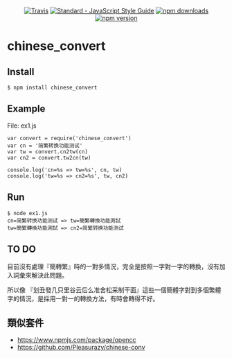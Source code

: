 <p align="center">
  <a href="https://travis-ci.org/ccckmit/chinese_convert"><img src="https://img.shields.io/travis/ccckmit/chinese_convert.svg" alt="Travis"></a>
  <a href="http://standardjs.com"><img src="https://img.shields.io/badge/code_style-standard-brightgreen.svg" alt="Standard - JavaScript Style Guide"></a>
  <a href="https://www.npmjs.com/package/chinese_convert"><img src="https://img.shields.io/npm/dm/chinese_convert.svg" alt="npm downloads"></a>
  <a href="https://www.npmjs.com/package/chinese_convert"><img src="https://img.shields.io/npm/v/chinese_convert.svg" alt="npm version"></a>
</p>

# chinese_convert

## Install

```
$ npm install chinese_convert
```

## Example

File: ex1.js

```
var convert = require('chinese_convert')
var cn = '简繁转换功能测试'
var tw = convert.cn2tw(cn)
var cn2 = convert.tw2cn(tw)

console.log('cn=%s => tw=%s', cn, tw)
console.log('tw=%s => cn2=%s', tw, cn2)
```

## Run 

```
$ node ex1.js
cn=简繁转换功能测试 => tw=簡繁轉換功能測試
tw=簡繁轉換功能測試 => cn2=简繁转换功能测试
```

## TO DO

目前沒有處理『簡轉繁』時的一對多情況，完全是按照一字對一字的轉換，沒有加入詞彙來解決此問題。

所以像 『划丑發几只里谷云后么准舍松采制干面』這些一個簡體字對到多個繁體字的情況，是採用一對一的轉換方法，有時會轉得不好。

## 類似套件

* <https://www.npmjs.com/package/opencc>
* <https://github.com/Pleasurazy/chinese-conv>


